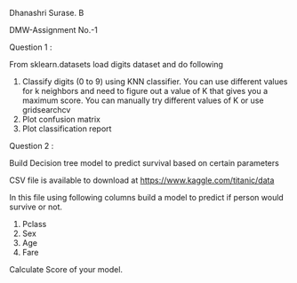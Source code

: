 Dhanashri Surase. B

DMW-Assignment No.-1

Question 1 :

From sklearn.datasets load digits dataset and do following
1. Classify digits (0 to 9) using KNN classifier. You can use different
values for k neighbors and need to figure out a value of K that gives
you a maximum score. You can manually try different values of K or
use gridsearchcv
2. Plot confusion matrix
3. Plot classification report



Question 2 :

Build Decision tree model to predict survival based on certain parameters

CSV file is available to download at  https://www.kaggle.com/titanic/data

In this file using following columns build a model to predict if person would survive or not.
  1. Pclass
  2. Sex
  3. Age
  4. Fare

Calculate Score of your model.
